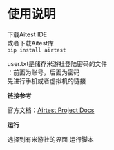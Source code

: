 # 使用说明  
下载Aitest IDE   
或者下载Aitest库  
`pip install airtest`  

user.txt是储存米游社登陆密码的文件   
：前面为账号，后面为密码    
先进行手机或者虚拟机的链接   
    
**链接参考**
    
   官方文档：[Airtest Project Docs](https://airtest.doc.io.netease.com/)  
     
**运行**
   
选择到有米游社的界面
运行脚本
 
